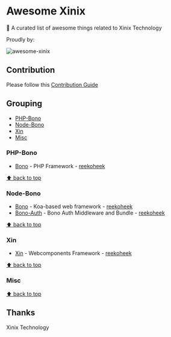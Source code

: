 # Awesome Xinix

:star2: A curated list of awesome things related to Xinix Technology

Proudly by:

![awesome-xinix](http://sagara.id/wp-content/themes/sagara-web/assets-theme/img/logo.png)

## Contribution
Please follow this [Contribution Guide](CONTRIBUTION.md)

## Grouping
+ [PHP-Bono](#php-bono)
+ [Node-Bono](#node-bono)
+ [Xin](#xin)
+ [Misc](#misc)

### PHP-Bono
- [Bono](https://github.com/xinix-technology/bono) - PHP Framework - [reekoheek](https://github.com/reekoheek)


[:arrow_up: back to top](#grouping)


### Node-Bono
- [Bono](https://github.com/xinix-technology/node-bono) - Koa-based web framework - [reekoheek](https://github.com/reekoheek)
- [Bono-Auth](https://github.com/reekoheek/node-bono-auth) - Bono Auth Middleware and Bundle - [reekoheek](https://github.com/reekoheek)


[:arrow_up: back to top](#grouping)


### Xin
- [Xin](https://github.com/xinix-technology/xin) - Webcomponents Framework - [reekoheek](https://github.com/reekoheek)


[:arrow_up: back to top](#grouping)


### Misc


[:arrow_up: back to top](#grouping)


## Thanks
Xinix Technology


